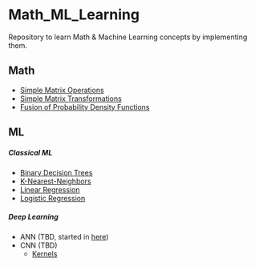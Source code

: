 # Math_ML_Learning
Repository to learn Math & Machine Learning concepts by implementing them.

## Math
- [Simple Matrix Operations](https://github.com/Oli2861/Math_ML_Learning/blob/main/notebooks/Math/Linear%20algebra/Matrix%20operations.ipynb)
- [Simple Matrix Transformations](https://github.com/Oli2861/Math_ML_Learning/blob/main/notebooks/AUTSYS/PDFs%2C%20Fusion%20and%20Transofrmation%20of%20PDFs.ipynb)
- [Fusion of Probability Density Functions](https://github.com/Oli2861/Math_ML_Learning/blob/main/notebooks/AUTSYS/PDFs%2C%20Fusion%20and%20Transofrmation%20of%20PDFs.ipynb)

## ML
##### Classical ML
- [Binary Decision Trees](/notebooks/ML/Classic/Binary%20Decision%20trees.ipynb)
- [K-Nearest-Neighbors](https://github.com/Oli2861/Math_ML_Learning/blob/main/notebooks/ML/Classic/KNN.ipynb)
- [Linear Regression](https://github.com/Oli2861/Math_ML_Learning/blob/main/notebooks/ML/Classic/Linear%20regression.ipynb)
- [Logistic Regression](https://github.com/Oli2861/Math_ML_Learning/blob/main/notebooks/ML/Classic/Logistic%20regression.ipynb)

##### Deep Learning
- ANN (TBD, started in [here](https://github.com/Oli2861/Math_ML_Learning/blob/main/notebooks/ML/ANN.ipynb))
- CNN (TBD)
  - [Kernels](https://github.com/Oli2861/Math_ML_Learning/blob/main/notebooks/ML/Classic/CNN.ipynb)
